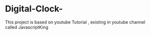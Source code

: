 # Digital-Clock-
This project is based on youtube Tutorial , existing in youtube channel called JavascriptKing
